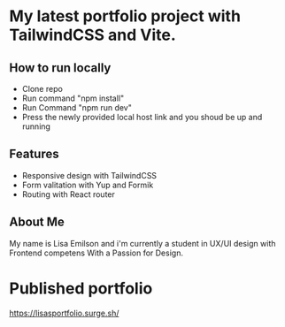 
# My latest portfolio project with TailwindCSS and Vite.

## How to run locally

- Clone repo
- Run command "npm install"
- Run Command "npm run dev"
- Press the newly provided local host link and you shoud be up and running

## Features

- Responsive design with TailwindCSS
- Form valitation with Yup and Formik
- Routing with React router

## About Me

My name is Lisa Emilson and i'm currently a student in UX/UI design with Frontend competens With a Passion for Design.

# Published portfolio
https://lisasportfolio.surge.sh/
